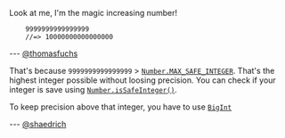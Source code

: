 Look at me, I'm the magic increasing number!

```
    9999999999999999
    //=> 10000000000000000
```


--- [@thomasfuchs](http://twitter.com/thomasfuchs)

That's because `9999999999999999` > [`Number.MAX_SAFE_INTEGER`](https://developer.mozilla.org/en-US/docs/Web/JavaScript/Reference/Global_Objects/Number/MAX_SAFE_INTEGER). That's the highest integer possible without loosing precision. You can check if your integer is save using [`Number.isSafeInteger()`](https://developer.mozilla.org/en-US/docs/Web/JavaScript/Reference/Global_Objects/Number/isSafeInteger).

To keep precision above that integer, you have to use [`BigInt`](https://developer.mozilla.org/en-US/docs/Web/JavaScript/Reference/Global_Objects/BigInt)

--- [@shaedrich](https://github.com/shaedrich)
